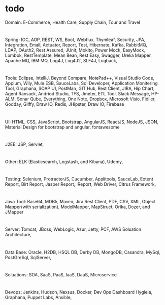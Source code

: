 # todo
Domain: E-Commerce, Health Care, Supply Chain, Tour and Travel 
#
Spring: IOC, AOP, REST, WS, Boot, Webflux, Thymleaf, Security, JPA, Integration, Email, Actuator, Report, Test, Hibernate, Kafka, RabbitMQ, LDAP, OAuth2, Rest Assured, JUnit, Mokito, Power Mock, EasyMock, Lombok, RestTemplate, Mean Bean, Rest Easy, Swagger, Ureka Mapper, Apache MQ, IBM MQ, Log4J, Log4J2, SLF4J, Logback, 
#
Tools: Eclipse, IntelliJ, Beyond Compare, NotePad++, Visual Studio Code, Appium, Wily, Mule ESB, SauceLabs, Sql Developer, Application Monitering Tool, Graphana, SOAP UI, PostMan, GIT Hub, Rest Client, JIRA, Hip Chart, Agent Ransack, Andriod Studio, TFS, Jmeter, ETL Tool, Slack Message, HP-ALM, Sonar Qube, Everything, One Note, Dropbox, Microsoft Visio, Fidller, Godday, Gilffy, Draw IO, Redis, JHipster, Draw IO, Firebase
#
UI: HTML, CSS, JavaScript, Bootstrap, AngularJS, ReactJS, NodeJS, JSON, Material Design for bootstrap and angular, fontawesome
#
J2EE: JSP, Servlet, 
#
Other: ELK (Elasticsearch, Logstash, and Kibana), Udemy, 
#
Testing: Selenium, ProtractorJS, Cucumber, Applitools, SauceLab, Extent Report, Birt Report, Jasper Report, IReport, Web Driver, Citrus Framework, 
#
Java Tool: Base64, MDB5, Maven, Jira Rest Client, PDF, CSV, XML, Object Mapper(with serialization), ModelMapper, MapStruct, Orika, Dozer, and JMapper
#
Server: Tomcat, JBoss, WebLogic, Azur, Jetty, PCF, AWS Soluation Architecture, 
#
Data Base: Oracle, H2DB, HSQL DB, Derby DB, MongoDB, Casandra, MySql, PostGreSql, SqlServer, 
#
Soluations: SOA, SaaS, PaaS, IaaS, DaaS, Microservice
#
Devops: Jenkins, Hudson, Nexsus, Docker, Dev Ops Dashboard Hygieia, Graphana, Puppet Labs, Ansible, 
